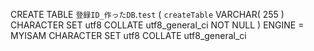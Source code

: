 CREATE TABLE `登録ID_作ったDB`.`test` (
`createTable` VARCHAR( 255 ) CHARACTER SET utf8 COLLATE utf8_general_ci NOT NULL
) ENGINE = MYISAM CHARACTER SET utf8 COLLATE utf8_general_ci
